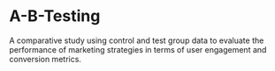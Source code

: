 # A-B-Testing
A comparative study using control and test group data to evaluate the performance of marketing strategies in terms of user engagement and conversion metrics.

